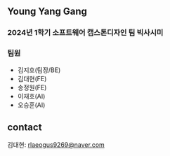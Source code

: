 ## Young Yang Gang

### 2024년 1학기 소프트웨어 캡스톤디자인 팀 빅사시미

### 팀원
- 김지호(팀장/BE)
- 김대현(FE)
- 송정원(FE)
- 이재호(AI)
- 오승훈(AI)


## contact
김대현: rlaeogus9269@naver.com
